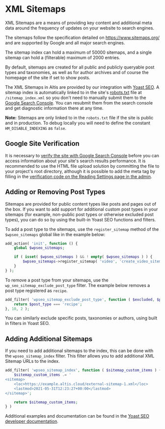 # XML Sitemaps

XML Sitemaps are a means of providing key content and additional meta data around the frequency of updates on your website to search engines.

The sitemaps follow the specification detailed on https://www.sitemaps.org/ and are supported by Google and all major search engines.

The sitemap index can hold a maximum of 50000 sitemaps, and a single sitemap can hold a (filterable) maximum of 2000 entries.

By default, sitemaps are created for all public and publicly queryable post types and taxonomies, as well as for author archives and of course the homepage of the site if set to show posts.

The XML Sitemaps in Altis are provided by our integration with [Yoast SEO](https://developer.yoast.com/features/xml-sitemaps/overview). A sitemap index is automatically linked to in the site's [robots.txt](./robots-txt.md) file at `/sitemap_index.xml` so you don't need to manually submit them to the [Google Search Console](https://search.google.com/search-console/). You can resubmit them from the search console and get diagnostic information there at any time.

**Note:** Sitemaps are only linked to in the `robots.txt` file if the site is public and in production. To debug locally you will need to define the constant `HM_DISABLE_INDEXING` as `false`.

## Google Site Verification

It is necessary to [verify the site with Google Search Console](https://support.google.com/webmasters/answer/9008080?hl=en) before you can access information about your site's search results performance. It is recommended to use the HTML file upload solution by committing the file to your project's root directory, although it is possible to add the meta tag by filling in the [verification code on the Reading Settings page in the admin](admin://options-reading.php).

## Adding or Removing Post Types
Sitemaps are provided for public content types like posts and pages out of the box. If you want to add support for additional custom post types in your sitemaps (for example, non-public post types or otherwise excluded post types), you can do so by using the built-in Yoast SEO functions and filters.

To add a post type to the sitemaps, use the `register_sitemap` method of the `$wpseo_sitemaps` global like in the example below:

```php
add_action( 'init', function () {
	global $wpseo_sitemaps;

	if ( isset( $wpseo_sitemaps ) && ! empty( $wpseo_sitemaps ) ) {
		$wpseo_sitemaps->register_sitemap( 'video', 'create_video_sitemap' );
	}
} );
```

To remove a post type from your sitemaps, use the `wp_seo_sitemap_exclude_post_type` filter. The example below removes a post type registered as `recipe`.

```php
add_filter( 'wpseo_sitemap_exclude_post_type', function ( $excluded, $post_type ) {
	return $post_type === 'recipe';
}, 10, 2 );
```

You can similarly exclude specific posts, taxonomies or authors, using built in filters in Yoast SEO.

## Adding Additional Sitemaps

If you need to add additional sitemaps to the index, this can be done with the `wpseo_sitemap_index` filter. This filter allows you to add additional XML Sitemap URLs to the index.

```php
add_filter( 'wpseo_sitemap_index', function ( $sitemap_custom_items ) {
	$sitemap_custom_items .= '
<sitemap>
	<loc>https://example.altis.cloud/external-sitemap-1.xml</loc>
	<lastmod>2021-05-31T12:23:27+00:00</lastmod>
</sitemap>';

	return $sitemap_custom_items;
} )
```

Additional examples and documentation can be found in the [Yoast SEO developer documentation](https://developer.yoast.com/features/xml-sitemaps/api).
